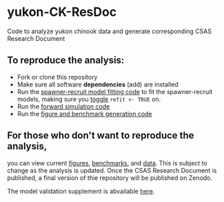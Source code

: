 # yukon-CK-ResDoc
Code to analyze yukon chinook data and generate corresponding CSAS Research Document

## To reproduce the analysis:
 - Fork or clone this repository
 - Make sure all software **dependencies** (add) are installed  
 - Run the [spawner-recruit model fitting code]([https://github.com/Pacific-salmon-assess/yukon-CK-ResDoc/blob/main/analysis/R/SR_all_CUs.R](https://github.com/Pacific-salmon-assess/yukon-CK-ResDoc/blob/main/analysis/R/SR_fit.R)) to fit the spawner-recruit models, making sure you [toggle](https://github.com/Pacific-salmon-assess/yukon-CK-ResDoc/blob/main/analysis/R/SR_fit.R#L8) `refit <- TRUE` on. 
 - Run the [forward simulation code](https://github.com/Pacific-salmon-assess/yukon-CK-ResDoc/blob/main/analysis/R/fwd_sims.R)
 - Run the [figure and benchmark generation code](https://github.com/Pacific-salmon-assess/yukon-CK-ResDoc/blob/main/analysis/R/inference_figs.R)

## For those who don't want to reproduce the analysis,  
you can view current [figures](https://github.com/Pacific-salmon-assess/yukon-CK-ResDoc/tree/main/analysis/plots), [benchmarks](https://github.com/Pacific-salmon-assess/yukon-CK-ResDoc/blob/main/analysis/data/generated/bench_par_table.csv), and [data](https://github.com/Pacific-salmon-assess/yukon-CK-ResDoc/tree/main/analysis/data/raw). This is subject to change as the analysis is updated. Once the CSAS Research Document is published, a final version of thie repository will be published on Zenodo.

The model validation supplement is abvailable [here](https://pacific-salmon-assess.github.io/yukon-CK-ResDoc/analysis/R/SR-diagnostics.html). 

